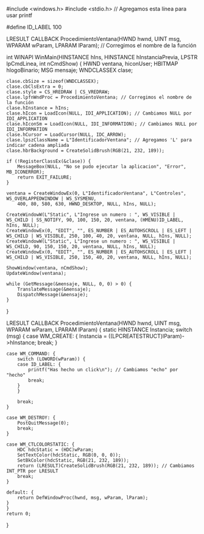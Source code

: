 #include <windows.h>
#include <stdio.h> // Agregamos esta línea para usar printf

#define ID_LABEL 100

LRESULT CALLBACK ProcedimientoVentana(HWND hwnd, UINT msg, WPARAM wParam, LPARAM lParam); // Corregimos el nombre de la función

int WINAPI WinMain(HINSTANCE hIns, HINSTANCE hInstanciaPrevia, LPSTR lpCmdLinea, int nCmdShow) {
    HWND ventana, hiconUser;
    HBITMAP hlogoBinario;
    MSG mensaje;
    WNDCLASSEX clase;

    clase.cbSize = sizeof(WNDCLASSEX);
    clase.cbClsExtra = 0;
    clase.style = CS_HREDRAW | CS_VREDRAW;
    clase.lpfnWndProc = ProcedimientoVentana; // Corregimos el nombre de la función
    clase.hInstance = hIns;
    clase.hIcon = LoadIcon(NULL, IDI_APPLICATION); // Cambiamos NULL por IDI_APPLICATION
    clase.hIconSm = LoadIcon(NULL, IDI_INFORMATION); // Cambiamos NULL por IDI_INFORMATION
    clase.hCursor = LoadCursor(NULL, IDC_ARROW);
    clase.lpszClassName = L"IdentificadorVentana"; // Agregamos 'L' para indicar cadena ampliada
    clase.hbrBackground = CreateSolidBrush(RGB(21, 232, 189));

    if (!RegisterClassEx(&clase)) {
        MessageBox(NULL, "No se pudo ejecutar la aplicacion", "Error", MB_ICONERROR);
        return EXIT_FAILURE;
    }

    ventana = CreateWindowEx(0, L"IdentificadorVentana", L"Controles", WS_OVERLAPPEDWINDOW | WS_SYSMENU,
        400, 80, 580, 630, HWND_DESKTOP, NULL, hIns, NULL);

    CreateWindowW(L"Static", L"Ingrese un numero : ", WS_VISIBLE | WS_CHILD | SS_NOTIFY, 90, 100, 150, 20, ventana, (HMENU)ID_LABEL, hIns, NULL);
    CreateWindowEx(0, "EDIT", "", ES_NUMBER | ES_AUTOHSCROLL | ES_LEFT | WS_CHILD | WS_VISIBLE, 250, 100, 40, 20, ventana, NULL, hIns, NULL);
    CreateWindowW(L"Static", L"Ingrese un numero : ", WS_VISIBLE | WS_CHILD, 90, 150, 150, 20, ventana, NULL, hIns, NULL);
    CreateWindowEx(0, "EDIT", "", ES_NUMBER | ES_AUTOHSCROLL | ES_LEFT | WS_CHILD | WS_VISIBLE, 250, 150, 40, 20, ventana, NULL, hIns, NULL);

    ShowWindow(ventana, nCmdShow);
    UpdateWindow(ventana);

    while (GetMessage(&mensaje, NULL, 0, 0) > 0) {
        TranslateMessage(&mensaje);
        DispatchMessage(&mensaje);
    }
}

LRESULT CALLBACK ProcedimientoVentana(HWND hwnd, UINT msg, WPARAM wParam, LPARAM lParam) {
    static HINSTANCE Instancia;
    switch (msg) {
    case WM_CREATE: {
        Instancia = ((LPCREATESTRUCT)lParam)->hInstance;
        break;
    }

    case WM_COMMAND: {
        switch (LOWORD(wParam)) {
        case ID_LABEL: {
            printf("Has hecho un click\n"); // Cambiamos "echo" por "hecho"
            break;
        }
        }

        break;
    }

    case WM_DESTROY: {
        PostQuitMessage(0);
        break;
    }

    case WM_CTLCOLORSTATIC: {
        HDC hdcStatic = (HDC)wParam;
        SetTextColor(hdcStatic, RGB(0, 0, 0));
        SetBkColor(hdcStatic, RGB(21, 232, 189));
        return (LRESULT)CreateSolidBrush(RGB(21, 232, 189)); // Cambiamos INT_PTR por LRESULT
        break;
    }

    default: {
        return DefWindowProc(hwnd, msg, wParam, lParam);
    }
    }
    return 0;
}

